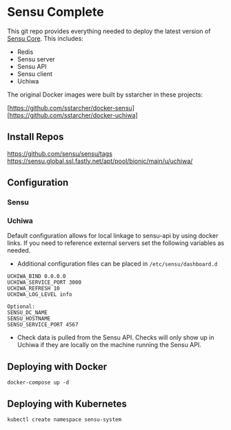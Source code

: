 Sensu Complete
================

This git repo provides everything needed to deploy the latest version of [Sensu Core](https://sensuapp.org/). This includes:
* Redis
* Sensu server
* Sensu API
* Sensu client
* Uchiwa

The original Docker images were built by sstarcher in these projects:

 [https://github.com/sstarcher/docker-sensu]
 [https://github.com/sstarcher/docker-uchiwa]

## Install Repos

https://github.com/sensu/sensu/tags
https://sensu.global.ssl.fastly.net/apt/pool/bionic/main/u/uchiwa/


## Configuration

### Sensu


### Uchiwa

Default configuration allows for local linkage to sensu-api by using docker links.  If you need to reference external servers set the following variables as needed.

* Additional configuration files can be placed in ```/etc/sensu/dashboard.d```

```    
UCHIWA_BIND 0.0.0.0
UCHIWA_SERVICE_PORT 3000
UCHIWA_REFRESH 10
UCHIWA_LOG_LEVEL info

Optional:
SENSU_DC_NAME
SENSU_HOSTNAME
SENSU_SERVICE_PORT 4567
```

* Check data is pulled from the Sensu API.  Checks will only show up in Uchiwa if they are locally on the machine running the Sensu API.

## Deploying with Docker

```
docker-compose up -d
```

## Deploying with Kubernetes

```
kubectl create namespace sensu-system
```
